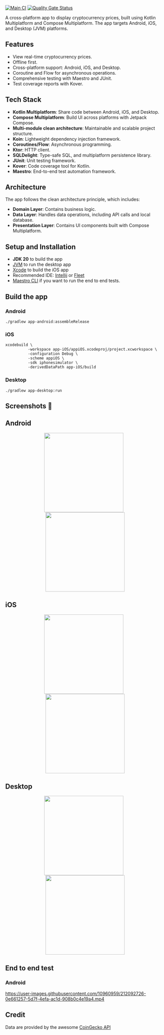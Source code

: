 [![Main CI](https://github.com/OHoussein/CryptoApp/workflows/Main%20CI/badge.svg)](https://github.com/OHoussein/CryptoApp/actions/workflows/main_ci.yml)
[![Quality Gate Status](https://sonarcloud.io/api/project_badges/measure?project=OHoussein_android-crypto-app&metric=alert_status)](https://sonarcloud.io/dashboard?id=OHoussein_android-crypto-app)


A cross-platform app to display cryptocurrency prices, built using Kotlin Multiplatform and Compose Multiplatform. The app targets Android, iOS, and Desktop (JVM) platforms.

## Features

- View real-time cryptocurrency prices.
- Offline first.
- Cross-platform support: Android, iOS, and Desktop.
- Coroutine and Flow for asynchronous operations.
- Comprehensive testing with Maestro and JUnit.
- Test coverage reports with Kover.

## Tech Stack

- **Kotlin Multiplatform**: Share code between Android, iOS, and Desktop.
- **Compose Multiplatform**: Build UI across platforms with Jetpack Compose.
- **Multi-module clean architecture**: Maintainable and scalable project structure.
- **Koin**: Lightweight dependency injection framework.
- **Coroutines/Flow**: Asynchronous programming.
- **Ktor**: HTTP client.
- **SQLDelight**: Type-safe SQL, and multiplatform persistence library.
- **JUnit**: Unit testing framework.
- **Kover**: Code coverage tool for Kotlin.
- **Maestro**: End-to-end test automation framework.

## Architecture

The app follows the clean architecture principle, which includes:
- **Domain Layer**: Contains business logic.
- **Data Layer**: Handles data operations, including API calls and local database.
- **Presentation Layer**: Contains UI components built with Compose Multiplatform.

## Setup and Installation
- **JDK 20** to build the app
- [JVM](https://www.java.com/en/download/help/download_options.html) to run the desktop app
- [Xcode](https://developer.apple.com/xcode/) to build the iOS app
- Recommended IDE: [Intellij](https://www.jetbrains.com/idea/) or [Fleet](https://www.jetbrains.com/fleet/)
- [Maestro CLI](https://maestro.mobile.dev/) if you want to run the end to end tests.

## Build the app
### Android
```shell
./gradlew app-android:assembleRelease
```
### iOS
```shell
xcodebuild \
          -workspace app-iOS/appiOS.xcodeproj/project.xcworkspace \
          -configuration Debug \
          -scheme appiOS \
          -sdk iphonesimulator \
          -derivedDataPath app-iOS/build
```
### Desktop
```shell
./gradlew app-desktop:run
```

## Screenshots 📸
## Android
<div  align="center">
<img width="250px" src="https://github.com/OHoussein/CryptoApp/blob/main/design/android_crypto_list_dark.png" align="center" />
&nbsp;
<img width="250px" src="https://github.com/OHoussein/CryptoApp/blob/main/design/android_crypto_details_dark.png" align="center" />
</div>

## iOS
<div  align="center">
<img width="250px" src="https://github.com/OHoussein/CryptoApp/blob/main/design/ios_crypto_list_light.png" align="center" />
&nbsp;
<img width="250px" src="https://github.com/OHoussein/CryptoApp/blob/main/design/ios_crypto_details_light.png" align="center" />
</div>

## Desktop
<div  align="center">
<img width="250px" src="https://github.com/OHoussein/CryptoApp/blob/main/design/desktop_crypto_list_dark.png" align="center" />
&nbsp;
<img width="250px" src="https://github.com/OHoussein/CryptoApp/blob/main/design/desktop_crypto_details_dark.png" align="center" />
</div>

## End to end test
### Android
https://user-images.githubusercontent.com/10960959/212092726-0e661257-5d7f-4efa-ac1d-908b0c4e19a4.mp4


## Credit

Data are provided by the awesome [CoinGecko API](https://www.coingecko.com/en/api)
